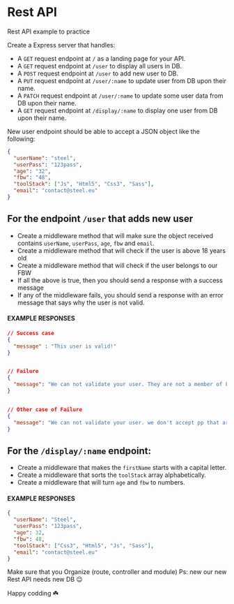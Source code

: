 # Rest API

Rest API example to practice

Create a Express server that handles:

- A `GET` request endpoint at `/` as a landing page for your API. <!-- finish -->
- A `GET` request endpoint at `/user` to display all users in DB. <!-- finish -->
- A `POST` request endpoint at `/user` to add new user to DB. <!-- finish -->
- A `PUT` request endpoint at `/user/:name` to update user from DB upon their name. <!-- finish -->
- A `PATCH` request endpoint at `/user/:name` to update some user data from DB upon their name. <!-- finish -->
- A `GET` request endpoint at `/display/:name` to display one user from DB upon their name. <!-- finish -->

New user endpoint should be able to accept a JSON object like the following:

```json
{
  "userName": "steel",
  "userPass": "123pass",
  "age": "32",
  "fbw": "48",
  "toolStack": ["Js", "Html5", "Css3", "Sass"],
  "email": "contact@steel.eu"
}
```

## For the endpoint `/user` that adds new user

- Create a middleware method that will make sure the object received contains `userName`, `userPass`, `age`, `fbw` and `email`. <!-- finish -->
- Create a middleware method that will check if the user is above 18 years old <!-- NOT finish -->
- Create a middleware method that will check if the user belongs to our FBW <!-- NOT finish -->
- If all the above is true, then you should send a response with a success message <!-- NOT finish -->
- If any of the middleware fails, you should send a response with an error message that says why the user is not valid. <!-- NOT finish -->

#### EXAMPLE RESPONSES

```json
// Success case
{
  "message" : "This user is valid!"
}


// Failure
{
  "message": "We can not validate your user. They are not a member of FBW48"
}


// Other case of Failure
{
  "message": "We can not validate your user. we don't accept pp that are below 18 years of age"
}

```

## For the `/display/:name` endpoint:

- Create a middleware that makes the `firstName` starts with a capital letter. <!-- NOT finish -->
- Create a middleware that sorts the `toolStack` array alphabetically. <!-- NOT finish -->
- Create a middleware that will turn `age` and `fbw` to numbers. <!-- NOT finish -->

#### EXAMPLE RESPONSES

```json
{
  "userName": "Steel",
  "userPass": "123pass",
  "age": 32,
  "fbw": 48,
  "toolStack": ["Css3", "Html5", "Js", "Sass"],
  "email": "contact@steel.eu"
}
```

Make sure that you Organize (route, controller and module)
Ps: new our new Rest API needs new DB 😉 <!-- finish -->

Happy codding ☘️
